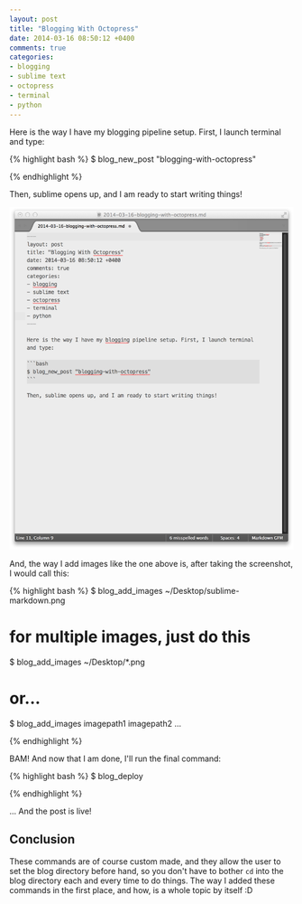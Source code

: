 ```yaml
---
layout: post
title: "Blogging With Octopress"
date: 2014-03-16 08:50:12 +0400
comments: true
categories: 
- blogging
- sublime text
- octopress
- terminal
- python
---
```


Here is the way I have my blogging pipeline setup. First, I launch terminal and type:

{% highlight bash %}
$ blog_new_post "blogging-with-octopress"

{% endhighlight %}

Then, sublime opens up, and I am ready to start writing things!

![](/images/sublime-markdown.png)

And, the way I add images like the one above is, after taking the screenshot, I would call this:

{% highlight bash %}
$ blog_add_images ~/Desktop/sublime-markdown.png 
# for multiple images, just do this
$ blog_add_images ~/Desktop/*.png
# or...
$ blog_add_images imagepath1 imagepath2 ...

{% endhighlight %}

BAM! And now that I am done, I'll run the final command:

{% highlight bash %}
$ blog_deploy

{% endhighlight %}

... And the post is live!

## Conclusion

These commands are of course custom made, and they allow the user to set the blog directory before hand, so you don't have to bother `cd` into the blog directory each and every time to do things. The way I added these commands in the first place, and how, is a whole topic by itself :D
